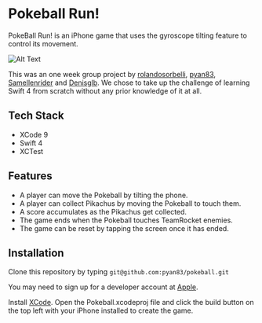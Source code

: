 # Pokeball Run!
PokeBall Run! is an iPhone game that uses the gyroscope tilting feature to control its movement.

![Alt Text](https://github.com/rolandosorbelli/pokeball/blob/master/demo.gif)

This was an one week group project by  [rolandosorbelli](https://github.com/rolandosorbelli), [pyan83](https://www.github.com/pyan83),
[Samellenrider](https://github.com/Samellenrider) and
[Denisglb](https://github.com/Denisglb). We chose to take up the challenge of learning Swift 4 from scratch without any prior knowledge of it at all.

## Tech Stack
- XCode 9
- Swift 4
- XCTest

## Features
- A player can move the Pokeball by tilting the phone.
- A player can collect Pikachus by moving the Pokeball to touch them.
- A score accumulates as the Pikachus get collected.
- The game ends when the Pokeball touches TeamRocket enemies.
- The game can be reset by tapping the screen once it has ended.

## Installation
Clone this repository by typing `git@github.com:pyan83/pokeball.git`

You may need to sign up for a developer account at [Apple](https://developer.apple.com).

Install [XCode](https://developer.apple.com/xcode/).
Open the Pokeball.xcodeproj file and click the build button on the top left with your iPhone installed to create the game.
